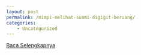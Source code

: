 ```yaml
---
layout: post
permalink: /mimpi-melihat-suami-digigit-beruang/
categories:
    - Uncategorized
---
```


[Baca Selengkapnya](/07)